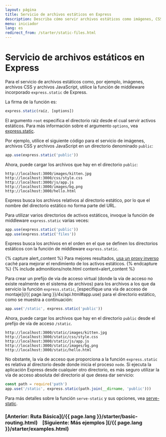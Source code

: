 ```yaml
---
layout: página
title: Servicio de archivos estáticos en Express
description: Describa cómo servir archivos estáticos como imágenes, CSS y JavaScript en aplicaciones Express.js usando el middleware 'static' incorporado.
menu: iniciador
lang: es
redirect_from: /starter/static-files.html
---
```


# Servicio de archivos estáticos en Express

Para el servicio de archivos estáticos como, por ejemplo, imágenes, archivos CSS y archivos JavaScript, utilice la función de middleware incorporado `express.static` de Express.

La firma de la función es:

```js
express.static(raíz, [options])
```

El argumento `root` especifica el directorio raíz desde el cual servir activos estáticos.
Para más información sobre el argumento `options`, vea [express.static](/{{page.lang}}/4x/api.html#express.static).

Por ejemplo, utilice el siguiente código para el servicio de imágenes, archivos CSS y archivos JavaScript en un directorio denominado `public`:

```js
app.use(express.static('public'))
```

Ahora, puede cargar los archivos que hay en el directorio `public`:

```text
http://localhost:3000/images/kitten.jpg
http://localhost:3000/css/style.css
http://localhost:3000/js/app.js
http://localhost:3000/images/bg.png
http://localhost:3000/hello.html
```

<div class="doc-box doc-info">
Express busca los archivos relativos al directorio estático, por lo que el nombre del directorio estático no forma parte del URL.
</div>

Para utilizar varios directorios de activos estáticos, invoque la función de middleware `express.static` varias veces:

```js
app.use(express.static('public'))
app.use(express.static('files'))
```

Express busca los archivos en el orden en el que se definen los directorios estáticos con la función de middleware `express.static`.

{% capture alert_content %}
Para mejores resultados, [usa un proxy inverso](/{{page.lang}}/advanced/best-practice-performance.html#use-a-reverse-proxy) caché para mejorar el rendimiento de los activos estáticos.
{% endcapture %}
{% include admonitions/note.html content=alert_content %}

Para crear un prefijo de vía de acceso virtual (donde la vía de acceso no existe realmente en el sistema de archivos) para los archivos a los que da servicio la función `express.static`, [especifique una vía de acceso de montaje](/{{ page.lang }}/4x/api.html#app.use) para el directorio estático, como se muestra a continuación:

```js
app.use('/static', express.static('public'))
```

Ahora, puede cargar los archivos que hay en el directorio `public` desde el prefijo de vía de acceso `/static`.

```text
http://localhost:3000/static/images/kitten.jpg
http://localhost:3000/static/css/style.css
http://localhost:3000/static/js/app.js
http://localhost:3000/static/images/bg.png
http://localhost:3000/static/hello.html
```

No obstante, la vía de acceso que proporciona a la función `express.static` es relativa al directorio desde donde inicia el proceso `node`. Si ejecuta la aplicación Express desde cualquier otro directorio, es más seguro utilizar la vía de acceso absoluta del directorio al que desea dar servicio:

```js
const path = require('path')
app.use('/static', express.static(path.join(__dirname, 'public')))
```

Para más detalles sobre la función `serve-static` y sus opciones, vea  [serve-static](/resources/middleware/serve-static.html).

### [Anterior: Ruta Básica](/{{ page.lang }}/starter/basic-routing.html)&nbsp;&nbsp;&nbsp;&nbsp;[Siguiente: Más ejemplos ](/{{ page.lang }}/starter/examples.html)
